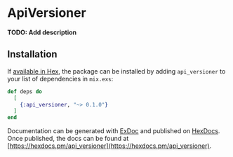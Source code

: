 # ApiVersioner

**TODO: Add description**

## Installation

If [available in Hex](https://hex.pm/docs/publish), the package can be installed
by adding `api_versioner` to your list of dependencies in `mix.exs`:

```elixir
def deps do
  [
    {:api_versioner, "~> 0.1.0"}
  ]
end
```

Documentation can be generated with [ExDoc](https://github.com/elixir-lang/ex_doc)
and published on [HexDocs](https://hexdocs.pm). Once published, the docs can
be found at [https://hexdocs.pm/api_versioner](https://hexdocs.pm/api_versioner).

